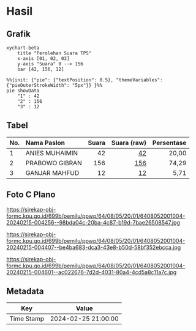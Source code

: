 # Hasil

## Grafik

```mermaid
xychart-beta
    title "Perolehan Suara TPS"
    x-axis [01, 02, 03]
    y-axis "Suara" 0 --> 156
    bar [42, 156, 12]
```

```mermaid
%%{init: {"pie": {"textPosition": 0.5}, "themeVariables": {"pieOuterStrokeWidth": "5px"}} }%%
pie showData
    "1" : 42
    "2" : 156
    "3" : 12
```

## Tabel

| No. | Nama Paslon    | Suara | Suara (raw) | Persentase |
|:--- |:-------------- | -----:| -----------:| ----------:|
| 1   | ANIES MUHAIMIN | 42    | [42][p-1]   | 20,00      |
| 2   | PRABOWO GIBRAN | 156   | [156][p-2]  | 74,29      |
| 3   | GANJAR MAHFUD  | 12    | [12][p-3]   | 5,71       |


[p-1]: https://github.com/gigit-pemilu/pemilu-2024-64-kalimantan-timur/blob/main/pilpres/hitung-suara/sub/64-kalimantan-timur/sub/08-kutai-timur/sub/05-sangkulirang/sub/2001-kerayaan/sub/004-tps/sub/paslon-1.txt
[p-2]: https://github.com/gigit-pemilu/pemilu-2024-64-kalimantan-timur/blob/main/pilpres/hitung-suara/sub/64-kalimantan-timur/sub/08-kutai-timur/sub/05-sangkulirang/sub/2001-kerayaan/sub/004-tps/sub/paslon-2.txt
[p-3]: https://github.com/gigit-pemilu/pemilu-2024-64-kalimantan-timur/blob/main/pilpres/hitung-suara/sub/64-kalimantan-timur/sub/08-kutai-timur/sub/05-sangkulirang/sub/2001-kerayaan/sub/004-tps/sub/paslon-3.txt

## Foto C Plano

https://sirekap-obj-formc.kpu.go.id/699b/pemilu/ppwp/64/08/05/20/01/6408052001004-20240215-004256--98bda04c-20ba-4c87-b19d-7bae26508547.jpg

https://sirekap-obj-formc.kpu.go.id/699b/pemilu/ppwp/64/08/05/20/01/6408052001004-20240215-004407--be4ba683-dca3-43e8-b50d-58bf352ebcca.jpg

https://sirekap-obj-formc.kpu.go.id/699b/pemilu/ppwp/64/08/05/20/01/6408052001004-20240215-004601--ac022676-7d2d-4031-80a4-4cd5a8c11a7c.jpg


## Metadata

| Key        | Value               |
| ---------- | ------------------- |
| Time Stamp | 2024-02-25 21:00:00 |



